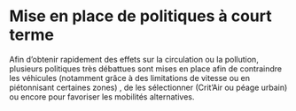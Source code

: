 # Mise en place de politiques à court terme

Afin d’obtenir rapidement des effets sur la circulation ou la pollution, plusieurs politiques très débattues sont mises en place afin de contraindre les véhicules (notamment grâce à des limitations de vitesse ou en piétonnisant certaines zones) , de les sélectionner (Crit’Air ou péage urbain) ou encore pour favoriser les mobilités alternatives. 
